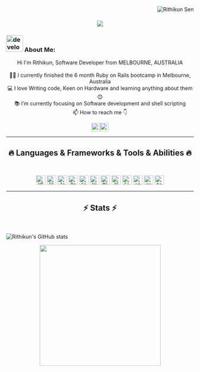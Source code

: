 <!-- - 👋 Hi, I’m Rithikun
- 👀 I’m interested in Programming to make mine and other people lives a but easier through technology 
- 🌱 I’m currently learning JavaScript and Ruby on Rails 
- 💞️ I’m looking to collaborate on anything coding related
- 📫 How to reach me? Go to my website https://prgrmr-yn.github.io/profile and send me a form message
<!---
prgrmr-yn/prgrmr-yn is a ✨ special ✨ repository because its `README.md` (this file) appears on your GitHub profile.
You can click the Preview link to take a look at your changes.
--->
 
 <img align="right" src="https://visitor-badge.laobi.icu/badge?page_id=prgrmr-yn/read-me-profile" alt="Rithikun Sen">
<!-- [![Typing SVG](https://readme-typing-svg.herokuapp.com?center=true&lines=This+is+HalemoGPA;Nice+to+meet+you+%F0%9F%91%8B)](https://git.io/typing-svg)       -->

<h1 align="center">
  <a href="https://git.io/typing-svg">
    <img src="https://readme-typing-svg.herokuapp.com/?lines=This+is+Rithikun+Sen;Nice+to+meet+you+%F0%9F%91%8B&center=true&size=30">
  </a>
</h1>

###  <img src="./images/Developer.gif" alt="developer gif"  height="45px">  About Me:
<p align="center">
  Hi I'm Rithikun, Software Developer from MELBOURNE, AUSTRALIA
  <br>
  <br>
  👨‍🎓 I currently finished the 6 month Ruby on Rails bootcamp in Melbourne, Australia
  <br>
  💻 I love Writing code, Keen on Hardware and learning anything about them 😊
  <br>
  📚 I’m currently focusing on Software development and shell scripting
  <br>
  📫 How to reach me 👇
</p>
<p align="center"> <a href="https://www.linkedin.com/in/prgrmr-yn"><img src="https://img.shields.io/badge/linkedin-%230077B5.svg?&style=for-the-badge&logo=linkedin&logoColor=white" height=23></a><a href="https://github.com/prgrmr-yn/"><img src="https://img.shields.io/badge/GitHub-100000?style=for-the-badge&logo=github&logoColor=white" height=23></a>
<hr>
<h2 align="center">🔥 Languages & Frameworks & Tools & Abilities 🔥</h2><br>
<p align="center">
  <code><img title="HTML5" height="25" src="images/html5.svg"></code>
  <code><img title="CSS" height="25" src="images/css.svg"></code>
  <code><img title="Javascript" height="25" src="images/javascript.svg"></code>
  <code><img title="Problem Solving" height="25" src="images/problemSolving.png"></code>
  <code><img title="Git" height="25" src="images/git-original.svg"></code>
  <code><img title="Visual Studio Code" height="25" src="images/vscode.png"></code>
  <code><img title="Microsoft Visual Studio" height="25" src="images/visualstudio.png"></code>
  <code><img title="JSON" height="25" src="images/json.svg"></code>
  <code><img title="GitHub" height="25" src="images/github.svg"></code>
  <code><img title="sql" height="25" src="./images/sql.svg"></code>
  <code><img title="ruby" height="25" src="./images/ruby.svg"></code>
  <code><img title="terminal" height="25" src="./images/terminal.svg"></code>
</p>
<hr>

<h2 align="center">⚡ Stats ⚡</h2>
<br>

![Rithikun's GitHub stats](https://github-readme-stats.vercel.app/api?username=prgrmr-yn&show_icons=true&theme=synthwave)


<p align="center">
<a href="https://github.com/HalemoGPA/">
      <img width=325  src="https://github-readme-stats.vercel.app/api/top-langs/?username=prgrmr-yn&&text_color=ffffff&icon_color=61dafb&bg_color=20232a&langs_count=9&layout=compact&border_color=61eafb&border=true" />
 </a>
</p>



